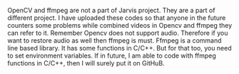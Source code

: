 OpenCV and ffmpeg are not a part of Jarvis project. They are a part of different project. I have uploaded these codes so that anyone in the future counters some problems while combined videos in Opencv and ffmpeg they can refer to it. Remember Opencv does not support audio. Therefore if you want to restore audio as well then ffmpeg is must. Ffmpeg is a command line based library. It has some functions in C/C++. But for that too, you need to set environment variables. If in future, I am able to code with ffmpeg functions in C/C++, then I will surely put it on GitHuB. 
